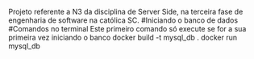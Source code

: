 Projeto referente a N3 da disciplina de Server Side, na terceira fase de engenharia de software na católica SC.
#Iniciando o banco de dados
#Comandos no terminal
Este primeiro comando só execute se for a sua primeira vez iniciando o banco
docker build -t mysql_db .
docker run mysql_db
